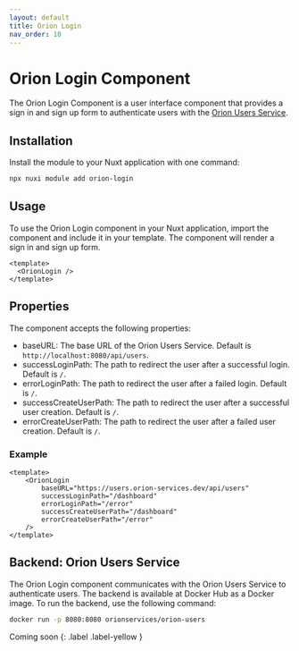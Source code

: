 ```yaml
---
layout: default
title: Orion Login
nav_order: 10
---
```


# Orion Login Component

The Orion Login Component is a user interface component that provides a sign
in and sign up form to authenticate users with the
[Orion Users Service](https://users.orion-services.dev).

## Installation

Install the module to your Nuxt application with one command:

```bash
npx nuxi module add orion-login
```

## Usage

To use the Orion Login component in your Nuxt application, import the component
and include it in your template. The component will render a sign in and sign up
form.

```vue
<template>
  <OrionLogin />
</template>
```

## Properties

The component accepts the following properties:

* baseURL: The base URL of the Orion Users Service. Default is
  `http://localhost:8080/api/users`.
* successLoginPath: The path to redirect the user after a successful login.
  Default is `/`.
* errorLoginPath: The path to redirect the user after a failed login. Default
  is `/`.
* successCreateUserPath: The path to redirect the user after a successful user
  creation. Default is `/`.
* errorCreateUserPath: The path to redirect the user after a failed user
  creation. Default is `/`.

### Example

```vue
<template>
	<OrionLogin
		baseURL="https://users.orion-services.dev/api/users"
		successLoginPath="/dashboard"
		errorLoginPath="/error"
		successCreateUserPath="/dashboard"
		errorCreateUserPath="/error"
	/>
</template>
```

## Backend: Orion Users Service

The Orion Login component communicates with the Orion Users Service to
authenticate users. The backend is available at Docker Hub as a Docker image.
To run the backend, use the following command:

```bash
docker run -p 8080:8080 orionservices/orion-users
```

Coming soon
{: .label .label-yellow }
